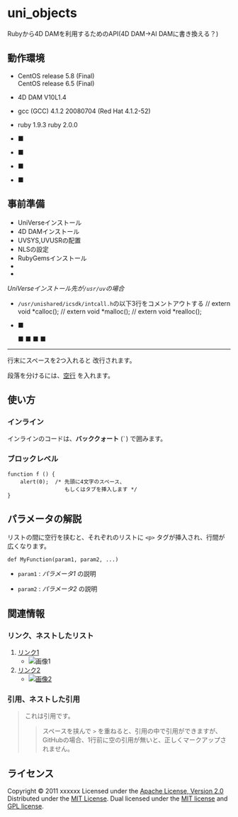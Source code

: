 uni_objects
======================
Rubyから4D DAMを利用するためのAPI(4D DAM→AI DAMに書き換える？)

動作環境
--------
+   CentOS release 5.8 (Final)  
    CentOS release 6.5 (Final)
 
+   4D DAM V10L1.4
 
+   gcc (GCC) 4.1.2 20080704 (Red Hat 4.1.2-52)
    
+   ruby 1.9.3
    ruby 2.0.0
 
+   ■
 
+   ■
 
+   ■
 
+   ■
 
 
事前準備
--------
+   UniVerseインストール
+   4D DAMインストール
+   UVSYS,UVUSRの配置
+   NLSの設定
+   RubyGemsインストール
+   
+   
 
_UniVerseインストール先が`/usr/uv`の場合_
 
+   `/usr/unishared/icsdk/intcall.h`の以下3行をコメントアウトする
    // extern  void *calloc();
    // extern  void *malloc();
    // extern  void *realloc();
 
+   ■
 
    ■
    ■
    ■
    ■
 
 
 
 
 
 
------
行末にスペースを2つ入れると
改行されます。
 
段落を分けるには、[空行](http://example.com/) を入れます。

使い方
------
### インライン ###
インラインのコードは、**バッククォート** (`` ` ``) で囲みます。
 
### ブロックレベル ###
    function f () {
        alert(0);  /* 先頭に4文字のスペース、
                      もしくはタブを挿入します */
    }
 
パラメータの解説
----------------
リストの間に空行を挟むと、それぞれのリストに `<p>` タグが挿入され、行間が
広くなります。
 
    def MyFunction(param1, param2, ...)
 
+   `param1` :
    _パラメータ1_ の説明
 
+   `param2` :
    _パラメータ2_ の説明
 
関連情報
--------
### リンク、ネストしたリスト
1. [リンク1](http://example.com/ "リンクのタイトル")
    * ![画像1](http://github.com/unicorn.png "画像のタイトル")
2. [リンク2][link]
    - [![画像2][image]](https://github.com/)
 
  [link]: http://example.com/ "インデックス型のリンク"
  [image]: http://github.com/github.png "インデックス型の画像"
 
### 引用、ネストした引用
> これは引用です。
>
> > スペースを挟んで `>` を重ねると、引用の中で引用ができますが、
> > GitHubの場合、1行前に空の引用が無いと、正しくマークアップされません。
 
ライセンス
----------
Copyright &copy; 2011 xxxxxx
Licensed under the [Apache License, Version 2.0][Apache]
Distributed under the [MIT License][mit].
Dual licensed under the [MIT license][MIT] and [GPL license][GPL].
 
[Apache]: http://www.apache.org/licenses/LICENSE-2.0
[MIT]: http://www.opensource.org/licenses/mit-license.php
[GPL]: http://www.gnu.org/licenses/gpl.html